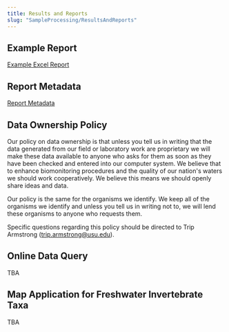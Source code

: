 ```yaml
---
title: Results and Reports
slug: "SampleProcessing/ResultsAndReports"
---
```


## Example Report

[Example Excel Report](/docs/Woodcamp_OTUstandardizedMetrics.xls)

## Report Metadata

[Report Metadata](/docs/Metadata_accompanyingPDF2.pdf)

## Data Ownership Policy

Our policy on data ownership is that unless you tell us in writing that the data generated from our field or laboratory work are proprietary we will make these data available to anyone who asks for them as soon as they have been checked and entered into our computer system. We believe that to enhance biomonitoring procedures and the quality of our nation's waters we should work cooperatively. We believe this means we should openly share ideas and data.

Our policy is the same for the organisms we identify. We keep all of the organisms we identify and unless you tell us in writing not to, we will lend these organisms to anyone who requests them.

Specific questions regarding this policy should be directed to Trip Armstrong (trip.armstrong@usu.edu).

## Online Data Query

TBA

## Map Application for Freshwater Invertebrate Taxa

TBA
